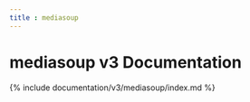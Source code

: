```yaml
---
title : mediasoup
---
```



# mediasoup v3 Documentation

{% include documentation/v3/mediasoup/index.md %}
